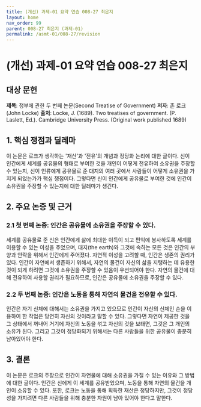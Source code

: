 ```yaml
---
title: (개선) 과제-01 요약 연습 008-27 최은지
layout: home
nav_order: 99
parent: 008-27 최은지 (과제-01)
permalink: /asmt-01/008-27/revision
---
```


# (개선) 과제-01 요약 연습 008-27 최은지 


## 대상 문헌
**제목**: 정부에 관한 두 번째 논문(Second Treatise of Government) 
**저자**: 존 로크(John Locke) 
**출처**: Locke, J. (1689). Two treatises of government. (P. Laslett, Ed.). Cambridge University Press. (Original work published 1689) 

## 1. 핵심 쟁점과 딜레마  
이 논문은 로크가 생각하는 '재산'과 '전유'의 개념과 정당화 논리에 대한 글이다. 신이 인간에게 세계를 공유물의 형태로 부여한 것을 개인이 어떻게 전유하여 소유권을 주장할 수 있는지, 신이 인류에게 공유물로 준 대지의 여러 곳에서 사람들이 어떻게 소유권을 가지게 되었는가가 핵심 쟁점이다. 그렇다면 신이 인간에게 공유물로 부여한 것에 인간이 소유권을 주장할 수 있는지에 대한 딜레마가 생긴다. 

## 2. 주요 논증 및 근거  

### 2.1 첫 번째 논증: 인간은 공유물에 소유권을 주장할 수 있다.
세계를 공유물로 준 신은 인간에게 삶에 최대한 이득이 되고 편익에 봉사하도록 세계를 이용할 수 있는 이성을 주었으며, 대지(the earth)와 그것에 속하는 모든 것은 인간의 부양과 안락을 위해서 인간에게 주어졌다. 자연적 이성을 고려할 때, 인간은 생존의 권리가 있다. 인간이 자연에서 생존하기 위해서, 자연의 물건이 자신의 삶을 지탱하는 데 유용한 것이 되게 하려면 그것에 소유권을 주장할 수 있음이 우선되어야 한다. 자연의 물건에 대해 전유하여 사용할 권리가 필요하므로, 인간은 공유물에 소유권을 주장할 수 있다.

### 2.2 두 번째 논증: 인간은 노동을 통해 자연의 물건을 전유할 수 있다.
인간은 자기 신체에 대해서는 소유권을 가지고 있으므로 인간이 자신의 신체인 손을 이용하여 한 작업은 당연히 자신의 것이라고 말할 수 있다. 그렇다면 자연이 제공한 것을 그 상태에서 꺼내어 거기에 자신의 노동을 섞고 자신의 것을 보태면, 그것은 그 개인의 소유가 된다. 그리고 그것이 정당화되기 위해서는 다른 사람들을 위한 공유물이 충분히 남아있어야 한다.

## 3. 결론  
이 논문은 로크의 주장으로 인간이 자연물에 대해 소유권을 가질 수 있는 이유와 그 방법에 대한 글이다. 인간은 신에게 이 세계를 공유받았으며, 노동을 통해 자연의 물건을 개인이 소유할 수 있다. 또한, 로크는 노동을 통해 획득한 재산은 정당하지만, 그것이 정당성을 가지려면 다른 사람들을 위해 충분한 자원이 남아 있어야 한다고 말한다.